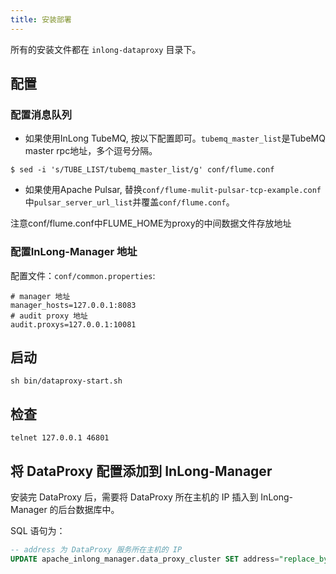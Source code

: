 ```yaml
---
title: 安装部署
---
```


所有的安装文件都在 `inlong-dataproxy` 目录下。

## 配置

### 配置消息队列

- 如果使用InLong TubeMQ, 按以下配置即可。`tubemq_master_list`是TubeMQ master rpc地址，多个逗号分隔。
```
$ sed -i 's/TUBE_LIST/tubemq_master_list/g' conf/flume.conf
```
- 如果使用Apache Pulsar, 替换`conf/flume-mulit-pulsar-tcp-example.conf`中`pulsar_server_url_list`并覆盖`conf/flume.conf`。

注意conf/flume.conf中FLUME_HOME为proxy的中间数据文件存放地址

### 配置InLong-Manager 地址

配置文件：`conf/common.properties`:
```
# manager 地址
manager_hosts=127.0.0.1:8083
# audit proxy 地址
audit.proxys=127.0.0.1:10081
```

## 启动

```
sh bin/dataproxy-start.sh
```

## 检查

```
telnet 127.0.0.1 46801
```

## 将 DataProxy 配置添加到 InLong-Manager

安装完 DataProxy 后，需要将 DataProxy 所在主机的 IP 插入到 InLong-Manager 的后台数据库中。

SQL 语句为：

```sql
-- address 为 DataProxy 服务所在主机的 IP
UPDATE apache_inlong_manager.data_proxy_cluster SET address="replace_by_dataproxy_ip" WHERE name="default_dataproxy";
```

